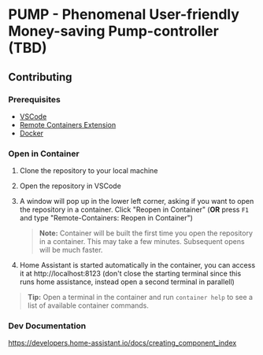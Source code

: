 # PUMP - Phenomenal User-friendly Money-saving Pump-controller (TBD)

## Contributing
### Prerequisites

* [VSCode](https://code.visualstudio.com/)
* [Remote Containers Extension](https://marketplace.visualstudio.com/items?itemName=ms-vscode-remote.remote-containers)
* [Docker](https://www.docker.com/)

### Open in Container

1. Clone the repository to your local machine
1. Open the repository in VSCode
1. A window will pop up in the lower left corner, asking if you want to open the repository in a container. Click "Reopen in Container"
 (**OR** press `F1` and type "Remote-Containers: Reopen in Container")

    > **Note:**
    > Container will be built the first time you open the repository in a container.
    > This may take a few minutes. Subsequent opens will be much faster.

1. Home Assistant is started automatically in the container, you can access it at http://localhost:8123 (don't close the starting terminal since this runs home assistance, instead open a second terminal in parallell)

> **Tip:** Open a terminal in the container and run `container help` to see a list of available container commands.

### Dev Documentation
https://developers.home-assistant.io/docs/creating_component_index
